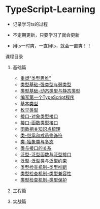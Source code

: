 # TypeScript-Learning

* 记录学习ts的过程

* 不定期更新，只要学习了就会更新

* 用ts一时爽，一直用ts，就会一直爽！！

课程目录

1. 基础篇
    * [重塑“类型思维”](./01-基础篇/01-重塑“类型思维”/重塑“类型思维”.md)
    * [类型基础-强类型与弱类型](./01-基础篇/02-类型基础-强类型与弱类型/强类型与弱类型.md)
    * [类型基础-动态类型与静态类型](./01-基础篇/03-类型基础-动态类型与静态类型/类型基础-动态类型与静态类型.md)
    * [编写第一个TypeScript程序](./01-基础篇/04-编写第一个TypeScript程序/编写第一个TypeScript程序.md)
    * [基本类型](./01-基础篇/05-基本类型/基本类型.md)
    * [枚举类型](./01-基础篇/06-枚举类型/枚举类型.md)
    * [接口-对象类型接口](./01-基础篇/07-接口-对象类型接口/接口-对象类型接口.md)
    * [接口-函数类型接口](./01-基础篇/08-接口-函数类型接口/接口-函数类型接口.md)
    * [函数相关知识点梳理](./01-基础篇/09-函数相关知识点梳理/函数相关知识点梳理.md)
    * [类-继承和成员修饰符](./01-基础篇/10-类-继承和成员修饰符/类-继承和成员修饰符.md)
    * [类-抽象类与多态](./01-基础篇/11-类-抽象类与多态/类-抽象类与多态.md)
    * [类与接口的关系](./01-基础篇/12-类与接口的关系/类与接口的关系.md)
    * [泛型-泛型函数与泛型接口](./01-基础篇/13-泛型-泛型函数与泛型接口/泛型-泛型函数与泛型接口.md)
    * [泛型-泛型类与泛型约束](./01-基础篇/14-泛型-泛型类与泛型约束/泛型-泛型类与泛型约束.md)
    * [类型检查机制-类型推断](./01-基础篇/15-类型检查机制-类型推断/类型检查机制-类型推断.md)
    * [类型检查机制-类型兼容性](./01-基础篇/16-类型检查机制-类型兼容性/类型检查机制-类型兼容性.md)
    * [类型检查机制-类型保护](./01-基础篇/17-类型检查机制-类型保护/类型检查机制-类型保护.md)
    
2. 工程篇

3. 实战篇


